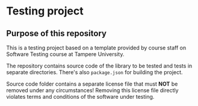 # Testing project
## Purpose of this repository

This is a testing project based on a template provided by course staff on Software Testing course at Tampere University.

The repository contains source code of the library to be tested and tests in separate directories. There's also `package.json` for building the project.
 
Source code folder contains a separate license file that must **NOT** be removed under any circumstances!
Removing this license file directly violates terms and conditions of the software under testing.
